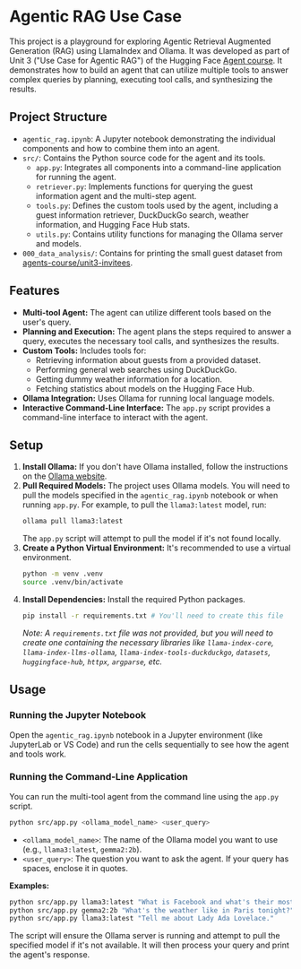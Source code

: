# Agentic RAG Use Case

This project is a playground for exploring Agentic Retrieval Augmented Generation (RAG) using LlamaIndex and Ollama. It was developed as part of Unit 3 ("Use Case for Agentic RAG") of the Hugging Face [Agent course](https://huggingface.co/learn/agents-course/unit3/agentic-rag/introduction). It demonstrates how to build an agent that can utilize multiple tools to answer complex queries by planning, executing tool calls, and synthesizing the results.

## Project Structure

- `agentic_rag.ipynb`: A Jupyter notebook demonstrating the individual components and how to combine them into an agent.
- `src/`: Contains the Python source code for the agent and its tools.
    - `app.py`: Integrates all components into a command-line application for running the agent.
    - `retriever.py`: Implements functions for querying the guest information agent and the multi-step agent.
    - `tools.py`: Defines the custom tools used by the agent, including a guest information retriever, DuckDuckGo search, weather information, and Hugging Face Hub stats.
    - `utils.py`: Contains utility functions for managing the Ollama server and models.
- `000_data_analysis/`: Contains for printing the small guest dataset from [agents-course/unit3-invitees](https://huggingface.co/datasets/agents-course/unit3-invitees).


## Features

- **Multi-tool Agent:** The agent can utilize different tools based on the user's query.
- **Planning and Execution:** The agent plans the steps required to answer a query, executes the necessary tool calls, and synthesizes the results.
- **Custom Tools:** Includes tools for:
    - Retrieving information about guests from a provided dataset.
    - Performing general web searches using DuckDuckGo.
    - Getting dummy weather information for a location.
    - Fetching statistics about models on the Hugging Face Hub.
- **Ollama Integration:** Uses Ollama for running local language models.
- **Interactive Command-Line Interface:** The `app.py` script provides a command-line interface to interact with the agent.

## Setup

1.  **Install Ollama:** If you don't have Ollama installed, follow the instructions on the [Ollama website](https://ollama.com/download).
2.  **Pull Required Models:** The project uses Ollama models. You will need to pull the models specified in the `agentic_rag.ipynb` notebook or when running `app.py`. For example, to pull the `llama3:latest` model, run:
    ```bash
    ollama pull llama3:latest
    ```
    The `app.py` script will attempt to pull the model if it's not found locally.
3.  **Create a Python Virtual Environment:** It's recommended to use a virtual environment.
    ```bash
    python -m venv .venv
    source .venv/bin/activate
    ```
4.  **Install Dependencies:** Install the required Python packages.
    ```bash
    pip install -r requirements.txt # You'll need to create this file
    ```
    *Note: A `requirements.txt` file was not provided, but you will need to create one containing the necessary libraries like `llama-index-core`, `llama-index-llms-ollama`, `llama-index-tools-duckduckgo`, `datasets`, `huggingface-hub`, `httpx`, `argparse`, etc.*

## Usage

### Running the Jupyter Notebook

Open the `agentic_rag.ipynb` notebook in a Jupyter environment (like JupyterLab or VS Code) and run the cells sequentially to see how the agent and tools work.

### Running the Command-Line Application

You can run the multi-tool agent from the command line using the `app.py` script.

```bash
python src/app.py <ollama_model_name> <user_query>
```

- `<ollama_model_name>`: The name of the Ollama model you want to use (e.g., `llama3:latest`, `gemma2:2b`).
- `<user_query>`: The question you want to ask the agent. If your query has spaces, enclose it in quotes.

**Examples:**

```bash
python src/app.py llama3:latest "What is Facebook and what's their most popular model?"
python src/app.py gemma2:2b "What's the weather like in Paris tonight?"
python src/app.py llama3:latest "Tell me about Lady Ada Lovelace."
```

The script will ensure the Ollama server is running and attempt to pull the specified model if it's not available. It will then process your query and print the agent's response.